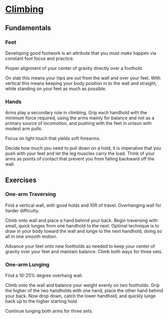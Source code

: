 # [Climbing](/climbing)

## Fundamentals

### Feet

Developing good footwork is an attribute that you must _make_ happen via constant foot focus and practice.

Proper alignment of your center of gravity directly over a foothold.

On slab this means your hips are out from the wall and over your feet. With vertical this means keeping your body position in to the wall and straight, while standing on your feet as much as possible.

### Hands

Arms play a secondary role in climbing. Grip each handhold with the minimum force required, using the arms mainly for balance and not as a primary source of locomotion, and pushing with the feet in unison with modest arm pulls.

Focus on light touch that yields soft forearms.

Decide how much you need to pull down on a hold, it is imperative that you push with your feet and let the leg muscles carry the load. Think of your arms as points of contact that prevent you from falling backward off the wall.

## Exercises

### One-arm Traversing

Find a vertical wall, with good holds and 10ft of travel. Overhanging wall for harder difficulty.

Climb onto wall and place a hand behind your back. Begin traversing with small, quick lunges from one handhold to the next. Optimal technique is to draw in your body toward the wall and lunge to the next handhold, doing so all in one smooth motion.

Advance your feet onto new footholds as needed to keep your center of gravity over your feet and maintain balance. Climb both ways for three sets.

### One-arm Lunging

Find a 10-25% degree overhang wall.

Climb onto the wall and balance your weight evenly on two footholds. Grip the higher of the two handholds with one hand, place the other hand behind your back. Now drop down, catch the lower handhold, and quickly lunge back up to the higher starting hold.

Continue lunging both arms for three sets.
